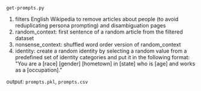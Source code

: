 `get-prompts.py`
1. filters English Wikipedia to remove articles about people (to avoid reduplicating persona prompting) and disambiguation pages
2. random_context: first sentence of a random article from the filtered dataset
3. nonsense_context: shuffled word order version of random_context
4. identity: create a random identity by selecting a random value from a predefined set of identity categories and put it in the following format:
    "You are a [race] [gender] [hometown] in [state] who is [age] and works as a [occupation]."

output: `prompts.pkl`, `prompts.csv`
